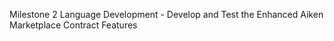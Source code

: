 Milestone 2 Language Development - Develop and Test the Enhanced Aiken Marketplace Contract Features	
